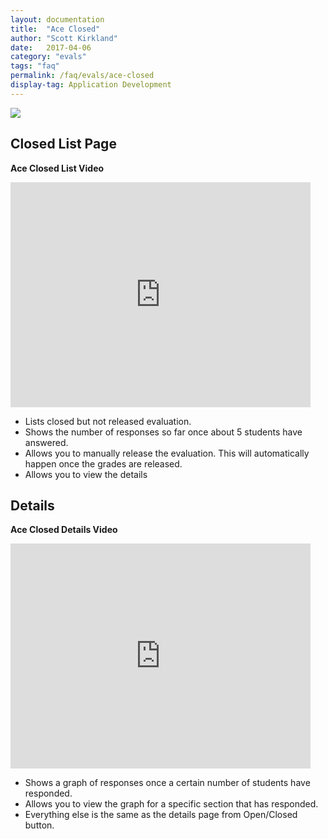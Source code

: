 ```yaml
---
layout: documentation
title:  "Ace Closed"
author: "Scott Kirkland"
date:   2017-04-06
category: "evals"
tags: "faq"
permalink: /faq/evals/ace-closed
display-tag: Application Development
---
```


![](https://i.embed.ly/1/image?url=http%3A%2F%2Fucdavis.github.io%2FACE%2Fimages%2Ffaq%2FAceClosedButton.png&key=afea23f29e5a4f63bd166897e3dc72df)

## Closed List Page

**Ace Closed List Video**

<iframe width="480" height="360" src="https://www.youtube.com/embed/31LtmRI5kJs" frameborder="0"> </iframe>

- Lists closed but not released evaluation.
- Shows the number of responses so far once about 5 students have answered.
- Allows you to manually release the evaluation. This will automatically happen once the grades are released.
- Allows you to view the details

## Details

**Ace Closed Details Video**

<iframe width="480" height="360" src="https://www.youtube.com/embed/IoJyN96pUUQ" frameborder="0"> </iframe>

- Shows a graph of responses once a certain number of students have responded.
- Allows you to view the graph for a specific section that has responded.
- Everything else is the same as the details page from Open/Closed button.
